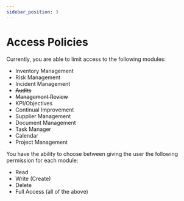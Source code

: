 ```yaml
---
sidebar_position: 3
---
```


# Access Policies

 Currently, you are able to limit access to the following modules:

+ Inventory Management
+ Risk Management
+ Incident Management
+ ~~Audits~~
+ ~~Management Review~~
+ KPI/Objectives
+ Continual Improvement
+ Supplier Management
+ Document Management
+ Task Manager
+ Calendar
+ Project Management

You have the ability to choose between giving the user the following permission for each module:

+ Read
+ Write (Create)
+ Delete
+ Full Access (all of the above)